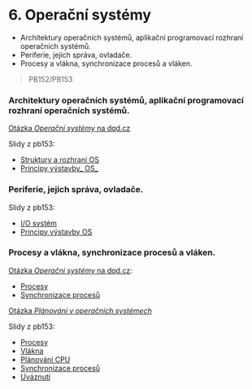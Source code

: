 # 6. Operační systémy

* Architektury operačních systémů, aplikační programovací rozhraní operačních systémů.
* Periferie, jejich správa, ovladače.
* Procesy a vlákna, synchronizace procesů a vláken.

> PB152/PB153

### Architektury operačních systémů, aplikační programovací rozhraní operačních systémů.

[Otázka _Operační systémy_ na dqd.cz](http://statnice.dqd.cz/home:prog:ap5)

Slidy z pb153:

* [Struktury a rozhraní OS](https://is.muni.cz/el/1433/jaro2016/PB153/um/pb153_3.pdf)
* [Principy výstavby_ OS_](https://is.muni.cz/auth/el/1433/jaro2016/PB153/um/pb153_4.pdf)

### Periferie, jejich správa, ovladače.

Slidy z pb153:

* [I/O systém](https://is.muni.cz/auth/el/1433/jaro2016/PB153/um/pb153_12.pdf)
* [Principy výstavby OS](https://is.muni.cz/auth/el/1433/jaro2016/PB153/um/pb153_4.pdf)

### Procesy a vlákna, synchronizace procesů a vláken.

[Otázka _Operační systémy_ na dqd.cz](http://statnice.dqd.cz/home:prog:ap5):

* [Procesy](http://statnice.dqd.cz/home:prog:ap5#procesy)
* [Synchronizace procesů](http://statnice.dqd.cz/home:prog:ap5#synchronizace_procesu)

[Otázka _Plánování v operačních systémech_](http://statnice.dqd.cz/home:prog:ap6)

Slidy z pb153:

* [Procesy](https://is.muni.cz/auth/el/1433/jaro2016/PB153/um/pb153_5.pdf)
* [Vlákna](https://is.muni.cz/auth/el/1433/jaro2016/PB153/um/pb153_6.pdf)
* [Plánování CPU](https://is.muni.cz/auth/el/1433/jaro2016/PB153/um/pb153_7.pdf)
* [Synchronizace procesů](https://is.muni.cz/auth/el/1433/jaro2016/PB153/um/pb153_8.pdf)
* [Uváznutí](https://is.muni.cz/auth/el/1433/jaro2016/PB153/um/pb153_9.pdf)



